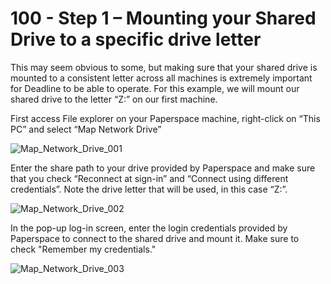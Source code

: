 # 100 - Step 1 – Mounting your Shared Drive to a specific drive letter

This may seem obvious to some, but making sure that your shared drive is mounted to a consistent letter across all machines is extremely important for Deadline to be able to operate. For this example, we will mount our shared drive to the letter “Z:” on our first machine.

First access File explorer on your Paperspace machine, right-click on “This PC” and select “Map Network Drive”

![Map_Network_Drive_001](https://github.com/vanHeemstraSystems/deadline/assets/1499433/8e9f7da2-496e-490a-9bf0-6fa9e690df1f)

Enter the share path to your drive provided by Paperspace and make sure that you check “Reconnect at sign-in” and “Connect using different credentials”. Note the drive letter that will be used, in this case “Z:”.

![Map_Network_Drive_002](https://github.com/vanHeemstraSystems/deadline/assets/1499433/b305258d-2be7-46b8-8f49-208a7bcae7d3)

In the pop-up log-in screen, enter the login credentials provided by Paperspace to connect to the shared drive and mount it. Make sure to check "Remember my credentials."

![Map_Network_Drive_003](https://github.com/vanHeemstraSystems/deadline/assets/1499433/c2d5b1c2-1fa9-4bd4-926e-7404db1f2631)
